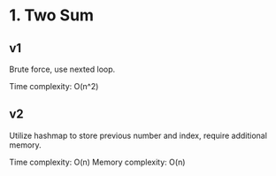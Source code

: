 # 1. Two Sum

## v1

Brute force, use nexted loop.

Time complexity: O(n^2)

## v2

Utilize hashmap to store previous number and index, require additional memory.

Time complexity: O(n)
Memory complexity: O(n)
